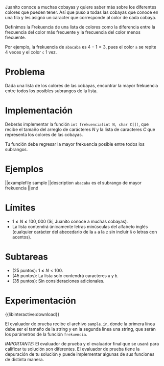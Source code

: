 Juanito conoce a muchas cobayas y quiere saber más sobre los diferentes colores que pueden tener. Así que puso a todas las cobayas que conoce en una fila y les asignó un caracter que corresponde al color de cada cobaya.

Definimos la Frekuencia de una lista de colores como la diferencia entre la frecuencia del color más frecuente y la frecuencia del color menos frecuente.

Por ejemplo, la frekuencia de `abacaba` es $4-1=3$, pues el color `a` se repite 4 veces y el color `c` 1 vez.

# Problema

Dada una lista de los colores de las cobayas, encontrar la mayor frekuencia entre todos los posibles subrangos de la lista.

# Implementación

Deberás implementar la función `int frekuencia(int N, char C[])`, que recibe el tamaño del arreglo de carácteres $N$ y la lista de caracteres $C$ que representa los colores de las cobayas.

Tu función debe regresar la mayor frekuencia posible entre todos los subrangos.

# Ejemplos

||examplefile
sample
||description
`abacaba` es el subrango de mayor frekuencia
||end

# Límites

- $1 \leq N \leq 100,000$ (Sí, Juanito conoce a muchas cobayas).
- La lista contendrá únicamente letras minúsculas del alfabeto inglés (cualquier carácter del abecedario de la `a` a la `z` sin incluir `ñ` o letras con acentos).

# Subtareas

- (25 puntos): $1 \leq N \lt 100$.
- (45 puntos): La lista solo contendrá caracteres `a` y `b`.
- (35 puntos): Sin consideraciones adicionales.

# Experimentación

{{libinteractive:download}}

El evaluador de prueba recibe el archivo `sample.in`, donde la primera línea debe ser el tamaño de la string y en la segunda línea una string, que serán los parámetros de la función `frekuencia`.

_IMPORTANTE:_ El evaluador de prueba y el evaluador final que se usará para calificar tu solución son diferentes. El evaluador de prueba tiene la depuración de tu solución y puede implementar algunas de sus funciones de distinta manera.
